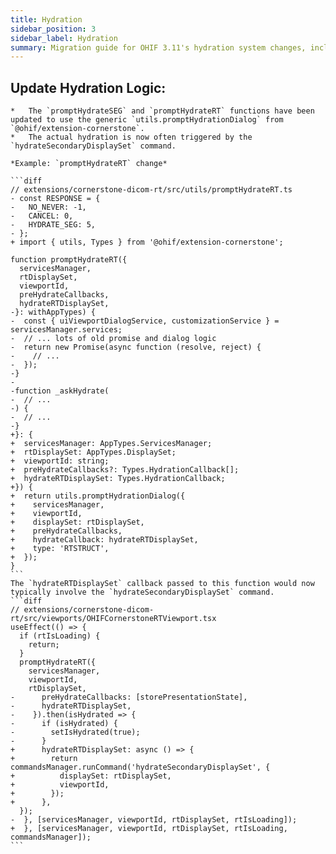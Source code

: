 ```yaml
---
title: Hydration
sidebar_position: 3
sidebar_label: Hydration
summary: Migration guide for OHIF 3.11's hydration system changes, including the transition to a centralized hydration dialog and command-based hydration for secondary display sets.
---
```


## Update Hydration Logic:
    *   The `promptHydrateSEG` and `promptHydrateRT` functions have been updated to use the generic `utils.promptHydrationDialog` from `@ohif/extension-cornerstone`.
    *   The actual hydration is now often triggered by the `hydrateSecondaryDisplaySet` command.

    *Example: `promptHydrateRT` change*

    ```diff
    // extensions/cornerstone-dicom-rt/src/utils/promptHydrateRT.ts
    - const RESPONSE = {
    -   NO_NEVER: -1,
    -   CANCEL: 0,
    -   HYDRATE_SEG: 5,
    - };
    + import { utils, Types } from '@ohif/extension-cornerstone';

    function promptHydrateRT({
      servicesManager,
      rtDisplaySet,
      viewportId,
      preHydrateCallbacks,
      hydrateRTDisplaySet,
    -}: withAppTypes) {
    -  const { uiViewportDialogService, customizationService } = servicesManager.services;
    -  // ... lots of old promise and dialog logic
    -  return new Promise(async function (resolve, reject) {
    -    // ...
    -  });
    -}
    -
    -function _askHydrate(
    -  // ...
    -) {
    -  // ...
    -}
    +}: {
    +  servicesManager: AppTypes.ServicesManager;
    +  rtDisplaySet: AppTypes.DisplaySet;
    +  viewportId: string;
    +  preHydrateCallbacks?: Types.HydrationCallback[];
    +  hydrateRTDisplaySet: Types.HydrationCallback;
    +}) {
    +  return utils.promptHydrationDialog({
    +    servicesManager,
    +    viewportId,
    +    displaySet: rtDisplaySet,
    +    preHydrateCallbacks,
    +    hydrateCallback: hydrateRTDisplaySet,
    +    type: 'RTSTRUCT',
    +  });
    }
    ```
    The `hydrateRTDisplaySet` callback passed to this function would now typically involve the `hydrateSecondaryDisplaySet` command.
    ```diff
    // extensions/cornerstone-dicom-rt/src/viewports/OHIFCornerstoneRTViewport.tsx
    useEffect(() => {
      if (rtIsLoading) {
        return;
      }
      promptHydrateRT({
        servicesManager,
        viewportId,
        rtDisplaySet,
    -      preHydrateCallbacks: [storePresentationState],
    -      hydrateRTDisplaySet,
    -    }).then(isHydrated => {
    -      if (isHydrated) {
    -        setIsHydrated(true);
    -      }
    +      hydrateRTDisplaySet: async () => {
    +        return commandsManager.runCommand('hydrateSecondaryDisplaySet', {
    +          displaySet: rtDisplaySet,
    +          viewportId,
    +        });
    +      },
      });
    -  }, [servicesManager, viewportId, rtDisplaySet, rtIsLoading]);
    +  }, [servicesManager, viewportId, rtDisplaySet, rtIsLoading, commandsManager]);
    ```
